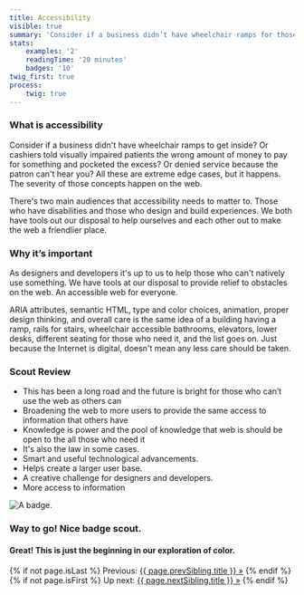 ```yaml
---
title: Accessibility
visible: true
summary: 'Consider if a business didn’t have wheelchair ramps for those to get inside? Or cashiers told visually impaired patients the wrong amount of money to pay for something and pocketed the excess? Or denied service because the patron can’t hear you? All these are extreme edge cases, but it happens. The severity of those concepts happen on the web. Let’s work together to make the web better for everyone. Ready to start exploring?'
stats:
    examples: '2'
    readingTime: '20 minutes'
    badges: '10'
twig_first: true
process:
    twig: true
---
```

<section>
<div class="container--content" markdown="1">

### What is accessibility

Consider if a business didn't have wheelchair ramps to get inside? Or cashiers told visually impaired patients the wrong amount of money to pay for something and pocketed the excess? Or denied service because the patron can't hear you? All these are extreme edge cases, but it happens. The severity of those concepts happen on the web.

There's two main audiences that accessibility needs to matter to. Those who have disabilities and those who design and build experiences. We both have tools out our disposal to help ourselves and each other out to make the web a friendlier place.

### Why it’s important

As designers and developers it's up to us to help those who can't natively use something. We have tools at our disposal to provide relief to obstacles on the web. An accessible web for everyone.

ARIA attributes, semantic HTML, type and color choices, animation, proper design thinking, and overall care is the same idea of a building having a ramp, rails for stairs, wheelchair accessible bathrooms, elevators, lower desks, different seating for those who need it, and the list goes on. Just because the Internet is digital, doesn't mean any less care should be taken.

</div>
</section>

<section>
<div class="container--content" markdown="1">

### Scout Review

* This has been a long road and the future is bright for those who can’t use the web as others can
* Broadening the web to more users to provide the same access to information that others have
* Knowledge is power and the pool of knowledge that web is should be open to the all those who need it
* It's also the law in some cases.
* Smart and useful technological advancements.
* Helps create a larger user base.
* A creative challenge for designers and developers.
* More access to information

</div>
</section>

<section class="section--badge-cta section--badge-cta__orange mt--90">
    <div class="container">
        <div class="flex-grid--gutters">
            <div class="col--width__four">
                <div class="badge--box">
                    <img class="img--badge badge--dispatch" alt="A badge." src="/badge/accessibility/about-accessibility.png" data-section="about" data-badge="accessibility">
                </div>
            </div>
            <div class="col--width__eight">
                <h3>Way to go! Nice badge scout.</h3>
                <h4>Great! This is just the beginning in our exploration of color.</h4>
                {% if not page.isLast %}
                    <span>Previous: </span><a href="{{ page.prevSibling.url }}">{{ page.prevSibling.title }} &raquo;</a>
                {% endif %}
                {% if not page.isFirst %}
                    <span>Up next: </span><a href="{{ page.nextSibling.url }}">{{ page.nextSibling.title }} &raquo;</a>
                {% endif %}
            </div>
        </div>
    </div>
</section>
